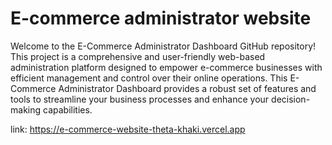 
# E-commerce administrator website

Welcome to the E-Commerce Administrator Dashboard GitHub repository! This project is a comprehensive and user-friendly web-based administration platform designed to empower e-commerce businesses with efficient management and control over their online operations. This E-Commerce Administrator Dashboard provides a robust set of features and tools to streamline your business processes and enhance your decision-making capabilities.

link: https://e-commerce-website-theta-khaki.vercel.app
